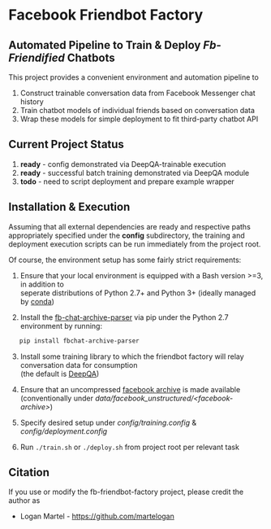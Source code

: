 # Facebook Friendbot Factory

## Automated Pipeline to Train & Deploy _Fb-Friendified_ Chatbots

This project provides a convenient environment and automation pipeline
to 
1. Construct trainable conversation data from Facebook Messenger chat history
2. Train chatbot models of  individual friends based on conversation data
3. Wrap these models for simple deployment to fit third-party chatbot API

## Current Project Status

1. **ready** - config demonstrated via DeepQA-trainable execution
2. **ready** - successful batch training demonstrated via DeepQA module
3. **todo** - need to script deployment and prepare example wrapper

## Installation & Execution

Assuming that all external dependencies are ready and respective paths 
appropriately specified under the **config** subdirectory, the training
and deployment execution scripts can be run immediately from the project root.

Of course, the environment setup has some fairly strict requirements: 

1. Ensure that your local environment is equipped with a Bash version >=3, in addition to <br>
seperate distributions of Python 2.7+ and Python 3+ (ideally managed by [conda](https://docs.continuum.io/anaconda/))


2. Install the [fb-chat-archive-parser](https://github.com/ownaginatious/fbchat-archive-parser) via pip under the Python 2.7 environment by running:
```bash
   pip install fbchat-archive-parser
```

3. Install some training library to which the friendbot factory will relay conversation data for consumption 
<br> (the default is [DeepQA](https://github.com/Conchylicultor/DeepQA))

4. Ensure that an uncompressed 
[facebook archive](https://www.facebook.com/help/212802592074644?helpref=uf_permalink)
is made available <br> (conventionally under _data/facebook_unstructured/\<facebook-archive\>_)

4. Specify desired setup under _config/training.config_ & _config/deployment.config_

5. Run `./train.sh` or `./deploy.sh` from project root per relevant task


## Citation

If you use or modify the fb-friendbot-factory project, please credit the author as

* Logan Martel - https://github.com/martelogan

